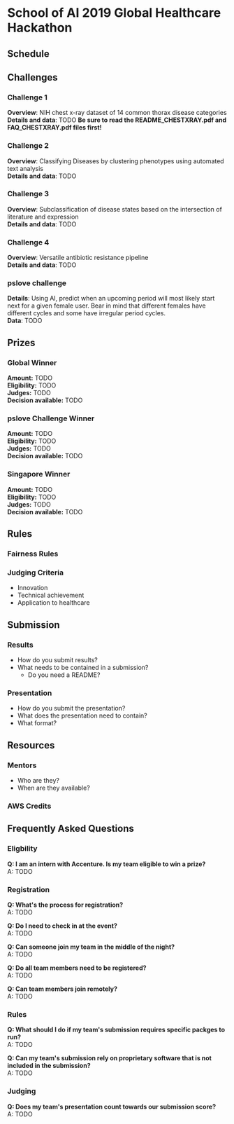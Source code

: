 # School of AI 2019 Global Healthcare Hackathon

## Schedule

## Challenges

### Challenge 1
**Overview**: NIH chest x-ray dataset of 14 common thorax disease categories  
**Details and data**: TODO
**Be sure to read the README_CHESTXRAY.pdf and FAQ_CHESTXRAY.pdf files first!**

### Challenge 2
**Overview**: Classifying Diseases by clustering phenotypes using automated text analysis  
**Details and data**: TODO

### Challenge 3
**Overview**: Subclassification of disease states based on the intersection of literature and expression  
**Details and data**: TODO

### Challenge 4
**Overview**: Versatile antibiotic resistance pipeline  
**Details and data**: TODO

### pslove challenge
**Details**: Using AI, predict when an upcoming period will most likely start next for a given female user.
Bear in mind that different females have different cycles and some have irregular period cycles.  
**Data**: TODO

## Prizes

### Global Winner
**Amount:** TODO  
**Eligibility:** TODO  
**Judges:** TODO  
**Decision available:** TODO  

### pslove Challenge Winner
**Amount:** TODO  
**Eligibility:** TODO  
**Judges:** TODO  
**Decision available:** TODO  

### Singapore Winner
**Amount:** TODO  
**Eligibility:** TODO  
**Judges:** TODO  
**Decision available:** TODO  

## Rules

### Fairness Rules

### Judging Criteria
- Innovation
- Technical achievement
- Application to healthcare

## Submission

### Results
- How do you submit results?
- What needs to be contained in a submission?
    - Do you need a README?

### Presentation
- How do you submit the presentation?
- What does the presentation need to contain?
- What format?

## Resources

### Mentors
- Who are they?
- When are they available?

### AWS Credits

## Frequently Asked Questions

### Eligbility
**Q: I am an intern with Accenture. Is my team eligible to win a prize?**  
A: TODO

### Registration

**Q: What's the process for registration?**  
A: TODO

**Q: Do I need to check in at the event?**  
A: TODO

**Q: Can someone join my team in the middle of the night?**  
A: TODO

**Q: Do all team members need to be registered?**  
A: TODO

**Q: Can team members join remotely?**  
A: TODO

### Rules
**Q: What should I do if my team's submission requires specific packges to run?**  
A: TODO

**Q: Can my team's submission rely on proprietary software that is not included in the submission?**  
A: TODO

### Judging
**Q: Does my team's presentation count towards our submission score?**  
A: TODO
